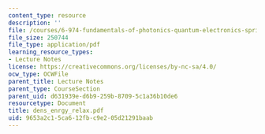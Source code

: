 ```yaml
---
content_type: resource
description: ''
file: /courses/6-974-fundamentals-of-photonics-quantum-electronics-spring-2006/9653a2c15ca612fbc9e205d21291baab_dens_enrgy_relax.pdf
file_size: 250744
file_type: application/pdf
learning_resource_types:
- Lecture Notes
license: https://creativecommons.org/licenses/by-nc-sa/4.0/
ocw_type: OCWFile
parent_title: Lecture Notes
parent_type: CourseSection
parent_uid: d631939e-d6b9-259b-8709-5c1a36b10de6
resourcetype: Document
title: dens_enrgy_relax.pdf
uid: 9653a2c1-5ca6-12fb-c9e2-05d21291baab
---
```


